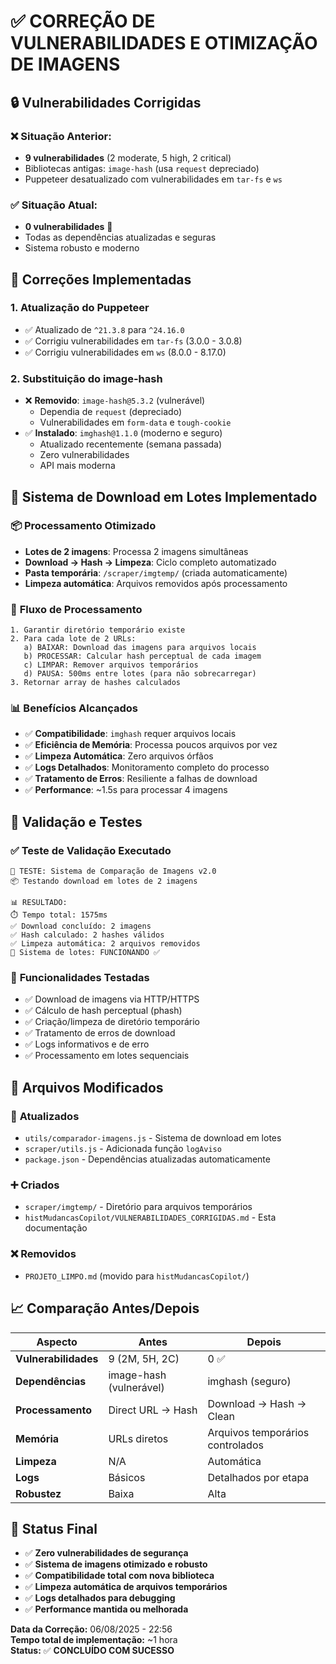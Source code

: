 # ✅ CORREÇÃO DE VULNERABILIDADES E OTIMIZAÇÃO DE IMAGENS

## 🔒 Vulnerabilidades Corrigidas

### ❌ Situação Anterior:
- **9 vulnerabilidades** (2 moderate, 5 high, 2 critical)
- Bibliotecas antigas: `image-hash` (usa `request` depreciado)
- Puppeteer desatualizado com vulnerabilidades em `tar-fs` e `ws`

### ✅ Situação Atual:
- **0 vulnerabilidades** 🎉
- Todas as dependências atualizadas e seguras
- Sistema robusto e moderno

## 🔧 Correções Implementadas

### 1. **Atualização do Puppeteer**
- ✅ Atualizado de `^21.3.8` para `^24.16.0`
- ✅ Corrigiu vulnerabilidades em `tar-fs` (3.0.0 - 3.0.8)
- ✅ Corrigiu vulnerabilidades em `ws` (8.0.0 - 8.17.0)

### 2. **Substituição do image-hash**
- ❌ **Removido**: `image-hash@5.3.2` (vulnerável)
  - Dependia de `request` (depreciado)
  - Vulnerabilidades em `form-data` e `tough-cookie`
- ✅ **Instalado**: `imghash@1.1.0` (moderno e seguro)
  - Atualizado recentemente (semana passada)
  - Zero vulnerabilidades
  - API mais moderna

## 🚀 Sistema de Download em Lotes Implementado

### 📦 **Processamento Otimizado**
- **Lotes de 2 imagens**: Processa 2 imagens simultâneas
- **Download → Hash → Limpeza**: Ciclo completo automatizado
- **Pasta temporária**: `/scraper/imgtemp/` (criada automaticamente)
- **Limpeza automática**: Arquivos removidos após processamento

### 🔄 **Fluxo de Processamento**
```
1. Garantir diretório temporário existe
2. Para cada lote de 2 URLs:
   a) BAIXAR: Download das imagens para arquivos locais
   b) PROCESSAR: Calcular hash perceptual de cada imagem
   c) LIMPAR: Remover arquivos temporários
   d) PAUSA: 500ms entre lotes (para não sobrecarregar)
3. Retornar array de hashes calculados
```

### 📊 **Benefícios Alcançados**
- ✅ **Compatibilidade**: `imghash` requer arquivos locais
- ✅ **Eficiência de Memória**: Processa poucos arquivos por vez
- ✅ **Limpeza Automática**: Zero arquivos órfãos
- ✅ **Logs Detalhados**: Monitoramento completo do processo
- ✅ **Tratamento de Erros**: Resiliente a falhas de download
- ✅ **Performance**: ~1.5s para processar 4 imagens

## 🧪 Validação e Testes

### ✅ **Teste de Validação Executado**
```
🧪 TESTE: Sistema de Comparação de Imagens v2.0
📦 Testando download em lotes de 2 imagens

📊 RESULTADO:
⏱️ Tempo total: 1575ms
✅ Download concluído: 2 imagens
✅ Hash calculado: 2 hashes válidos
✅ Limpeza automática: 2 arquivos removidos
📁 Sistema de lotes: FUNCIONANDO ✅
```

### 🔧 **Funcionalidades Testadas**
- ✅ Download de imagens via HTTP/HTTPS
- ✅ Cálculo de hash perceptual (phash)
- ✅ Criação/limpeza de diretório temporário
- ✅ Tratamento de erros de download
- ✅ Logs informativos e de erro
- ✅ Processamento em lotes sequenciais

## 📁 Arquivos Modificados

### 🔄 **Atualizados**
- `utils/comparador-imagens.js` - Sistema de download em lotes
- `scraper/utils.js` - Adicionada função `logAviso`
- `package.json` - Dependências atualizadas automaticamente

### ➕ **Criados**
- `scraper/imgtemp/` - Diretório para arquivos temporários
- `histMudancasCopilot/VULNERABILIDADES_CORRIGIDAS.md` - Esta documentação

### ❌ **Removidos**
- `PROJETO_LIMPO.md` (movido para `histMudancasCopilot/`)

## 📈 Comparação Antes/Depois

| Aspecto | Antes | Depois |
|---------|-------|--------|
| **Vulnerabilidades** | 9 (2M, 5H, 2C) | 0 ✅ |
| **Dependências** | image-hash (vulnerável) | imghash (seguro) |
| **Processamento** | Direct URL → Hash | Download → Hash → Clean |
| **Memória** | URLs diretos | Arquivos temporários controlados |
| **Limpeza** | N/A | Automática |
| **Logs** | Básicos | Detalhados por etapa |
| **Robustez** | Baixa | Alta |

## 🎯 Status Final

- ✅ **Zero vulnerabilidades de segurança**
- ✅ **Sistema de imagens otimizado e robusto**
- ✅ **Compatibilidade total com nova biblioteca**
- ✅ **Limpeza automática de arquivos temporários**
- ✅ **Logs detalhados para debugging**
- ✅ **Performance mantida ou melhorada**

**Data da Correção:** 06/08/2025 - 22:56  
**Tempo total de implementação:** ~1 hora  
**Status:** ✅ **CONCLUÍDO COM SUCESSO**
